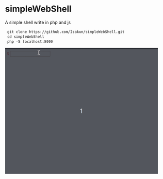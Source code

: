 # simpleWebShell
A simple shell write in php and js

~~~
 git clone https://github.com/Izakun/simpleWebShell.git
 cd simpleWebShell
 php -S localhost:8000
~~~

![idx](https://raw.githubusercontent.com/Izakun/simpleWebShell/master/demo.gif "demo")
